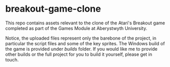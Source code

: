 # breakout-game-clone
This repo contains assets relevant to the clone of the Atari's Breakout game completed as part of the Games Module at Aberystwyth University. 

Notice, the uploaded files represent only the barebone of the project, in particular the script files and some of the key sprites. The Windows build of the game is provided under *builds* folder. If you would like me to provide other builds or the full project for you to build it yourself, please get in touch. 

